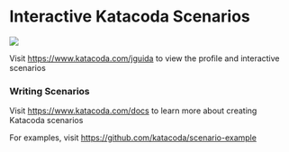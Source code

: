 # Interactive Katacoda Scenarios

[![](http://shields.katacoda.com/katacoda/jguida/count.svg)](https://www.katacoda.com/jguida "Get your profile on Katacoda.com")

Visit https://www.katacoda.com/jguida to view the profile and interactive scenarios

### Writing Scenarios
Visit https://www.katacoda.com/docs to learn more about creating Katacoda scenarios

For examples, visit https://github.com/katacoda/scenario-example
